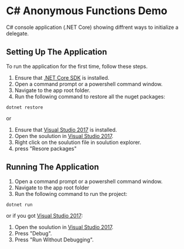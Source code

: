 # C# Anonymous Functions Demo
C# console application (.NET Core) showing diffrent ways to initialize a delegate.

## Setting Up The Application 
To run the application for the first time, follow these steps.
1. Ensure that [.NET Core SDK](https://www.microsoft.com/net/core#windowscmd) is installed.
2. Open a command prompt or a powershell command window.
3. Navigate to the app root folder.
4. Run the following command to restore all the nuget packages:
  ```shell
  dotnet restore
  ```
  or 
1. Ensure that [Visual Studio 2017](https://www.visualstudio.com/vs/visual-studio-2017-rc/) is installed.
2. Open the soulution in [Visual Studio 2017](https://www.visualstudio.com/vs/visual-studio-2017-rc/). 
3. Right click on the soulution file in soulution explorer.
4. press "Resore packages"

## Running The Application
1. Open a command prompt or a powershell command window.
2. Navigate to the app root folder
3. Run the following command to run the project:

  ```shell
  dotnet run
  ```

  or if you got [Visual Studio 2017](https://www.visualstudio.com/vs/visual-studio-2017-rc/):
  1. Open the soulution in [Visual Studio 2017](https://www.visualstudio.com/vs/visual-studio-2017-rc/). 
  2. Press "Debug".
  3. Press "Run Without Debugging".